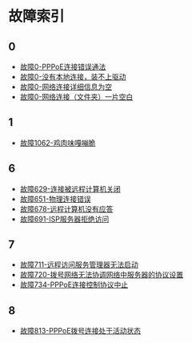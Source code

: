 <!-- TITLE: 联通故障 -->
<!-- SUBTITLE: 联通故障问题索引 -->

# 故障索引

## 0

- [故障0-PPPoE连接错误通法](/article/fault/故障0-pppoe连接错误通法.md)
- [故障0-没有本地连接，装不上驱动](/article/fault/故障0-没有本地连接，装不上驱动)
- [故障0-网络连接详细信息为空](/article/fault/故障0-网络连接详细信息为空)
- [故障0-网络连接（文件夹）一片空白](/article/fault/故障0-网络连接（文件夹）一片空白)

## 1

- [故障1062-鸡肉味嘎嘣脆](/article/fault/故障1062-鸡肉味嘎嘣脆)

## 6

- [故障629-连接被远程计算机关闭](/article/fault/故障629-连接被远程计算机关闭)
- [故障651-物理连接错误](/article/fault/故障651-物理连接错误)
- [故障678-远程计算机没有应答](/article/fault/故障678-远程计算机没有应答)
- [故障691-ISP服务器拒绝访问](/article/fault/故障691-isp服务器拒绝访问)

## 7

- [故障711-远程访问服务管理器无法启动](/article/fault/故障711-远程访问服务管理器无法启动)
- [故障720-拨号网络无法协调网络中服务器的协议设置](/article/fault/故障720-拨号网络无法协调网络中服务器的协议设置)
- [故障734-PPPoE连接控制协议中止](/article/fault/故障734-pppoe连接控制协议中止)

## 8

- [故障813-PPPoE拨号连接处于活动状态](/article/fault/故障813-pppoe拨号连接处于活动状态)
